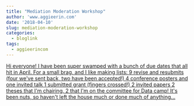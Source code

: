 ```yaml
---
title: "Mediation Moderation Workshop"
author: 'www.aggieerin.com'
date: '2018-04-10'
slug: mediation-moderation-workshop
categories:
  - bloglink
tags:
  - aggieerincom
---
```


[Hi everyone! I have been super swamped with a bunch of due dates that all hit in April. For a small brag, and I like making lists: 9 revise and resubmits (four we've sent back, two have been accepted!) 4 conference posters and one invited talk 1 submitted grant (fingers crossed!) 2 invited papers 2 theses that I'm chairing, 2 that I'm on the committee for Data camp! It's been nuts, so haven't left the house much or done much of anything...<click to read more>](https://doomlab.github.io/post/mediation-moderation-workshop/)

